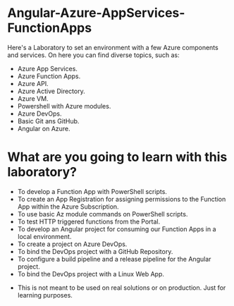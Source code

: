 # Angular-Azure-AppServices-FunctionApps
Here's a Laboratory to set an environment with a few Azure components and services.
On here you can find diverse topics, such as:
- Azure App Services.
- Azure Function Apps.
- Azure API.
- Azure Active Directory.
- Azure VM.
- Powershell with Azure modules.
- Azure DevOps.
- Basic Git ans GitHub.
- Angular on Azure.

# What are you going to learn with this laboratory?
-	To develop a Function App with PowerShell scripts.
-	To create an App Registration for assigning permissions to the Function App within the Azure Subscription.
-	To use basic Az module commands on PowerShell scripts.
-	To test HTTP triggered functions from the Portal.
-	To develop an Angular project for consuming our Function Apps in a local environment.
-	To create a project on Azure DevOps.
-	To bind the DevOps project with a GitHub Repository.
-	To configure a build pipeline and a release pipeline for the Angular project.
-	To bind the DevOps project with a Linux Web App.

* This is not meant to be used on real solutions or on production. Just for learning purposes.

